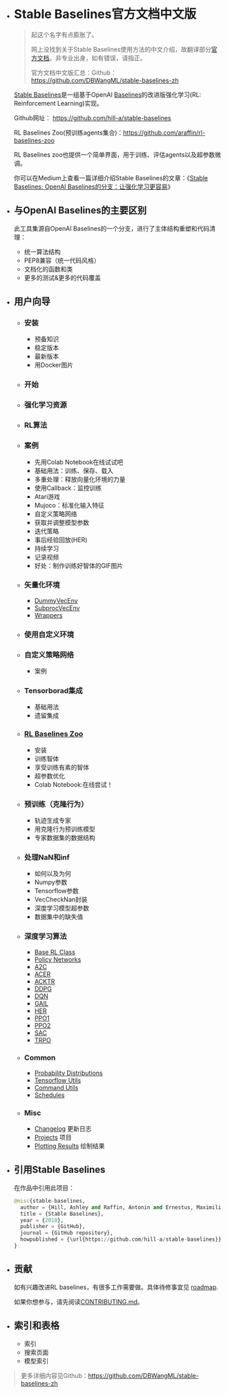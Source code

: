 - # Stable Baselines官方文档中文版

  > 起这个名字有点膨胀了。
  >
  > 网上没找到关于Stable Baselines使用方法的中文介绍，故翻译部分[官方文档](https://stable-baselines.readthedocs.io/en/master/index.html)。非专业出身，如有错误，请指正。
  >
  > 官方文档中文版汇总：Github：<https://github.com/DBWangML/stable-baselines-zh>    

  [Stable Baselines](https://github.com/hill-a/stable-baselines)是一组基于OpenAI [Baselines](https://github.com/openai/baselines)的改进版强化学习(RL: Reinforcement Learning)实现。

  Github网址： https://github.com/hill-a/stable-baselines   

  RL Baselines Zoo(预训练agents集合)：https://github.com/araffin/rl-baselines-zoo 

  RL Baselines zoo也提供一个简单界面，用于训练、评估agents以及超参数微调。

  你可以在Medium上查看一篇详细介绍Stable Baselines的文章：《[Stable Baselines: OpenAI Baselines的分支：让强化学习更容易](https://towardsdatascience.com/stable-baselines-a-fork-of-openai-baselines-reinforcement-learning-made-easy-df87c4b2fc82)》

- ## 与OpenAI Baselines的主要区别

  此工具集源自OpenAI Baselines的一个分支，进行了主体结构重塑和代码清理：

  - 统一算法结构
  - PEP8兼容（统一代码风格）
  - 文档化的函数和类
  - 更多的测试&更多的代码覆盖

- ## 用户向导

  - ### 安装

    - 预备知识
    - 稳定版本
    - 最新版本
    - 用Docker图片

  - ### 开始

  - ### 强化学习资源

  - ### RL算法

  - ### 案例

    - 先用Colab Notebook在线试试吧
    - 基础用法：训练、保存、载入
    - 多重处理：释放向量化环境的力量
    - 使用Callback：监控训练
    - Atari游戏
    - Mujoco：标准化输入特征
    - 自定义策略网络
    - 获取并调整模型参数
    - 迭代策略
    - 事后经验回放(HER)
    - 持续学习
    - 记录视频
    - 好处：制作训练好智体的GIF图片

  - ### 矢量化环境

    - [DummyVecEnv](https://stable-baselines.readthedocs.io/en/master/guide/vec_envs.html#dummyvecenv) 
    - [SubprocVecEnv](https://stable-baselines.readthedocs.io/en/master/guide/vec_envs.html#subprocvecenv) 
    - [Wrappers](https://stable-baselines.readthedocs.io/en/master/guide/vec_envs.html#wrappers) 

  - ### 使用自定义环境

  - ### 自定义策略网络

    - 案例

  - ### Tensorborad集成

    - 基础用法
    - 遗留集成

  - ### [RL Baselines Zoo](https://stable-baselines.readthedocs.io/en/master/guide/rl_zoo.html) 

    - 安装
    - 训练智体
    - 享受训练有素的智体
    - 超参数优化
    - Colab Notebook:在线尝试！

  - ### 预训练（克隆行为）

    - 轨迹生成专家
    - 用克隆行为预训练模型
    - 专家数据集的数据结构 

  - ### 处理NaN和inf 

    - 如何以及为何
    - Numpy参数
    - Tensorflow参数
    - VecCheckNan封装
    - 深度学习模型超参数
    - 数据集中的缺失值

  - ### 深度学习算法

    - [Base RL Class](https://stable-baselines.readthedocs.io/en/master/modules/base.html)
    - [Policy Networks](https://stable-baselines.readthedocs.io/en/master/modules/policies.html)
    - [A2C](https://stable-baselines.readthedocs.io/en/master/modules/a2c.html)
    - [ACER](https://stable-baselines.readthedocs.io/en/master/modules/acer.html)
    - [ACKTR](https://stable-baselines.readthedocs.io/en/master/modules/acktr.html)
    - [DDPG](https://stable-baselines.readthedocs.io/en/master/modules/ddpg.html)
    - [DQN](https://stable-baselines.readthedocs.io/en/master/modules/dqn.html)
    - [GAIL](https://stable-baselines.readthedocs.io/en/master/modules/gail.html)
    - [HER](https://stable-baselines.readthedocs.io/en/master/modules/her.html)
    - [PPO1](https://stable-baselines.readthedocs.io/en/master/modules/ppo1.html)
    - [PPO2](https://stable-baselines.readthedocs.io/en/master/modules/ppo2.html)
    - [SAC](https://stable-baselines.readthedocs.io/en/master/modules/sac.html)
    - [TRPO](https://stable-baselines.readthedocs.io/en/master/modules/trpo.html) 

  - ### Common

    - [Probability Distributions](https://stable-baselines.readthedocs.io/en/master/common/distributions.html)
    - [Tensorflow Utils](https://stable-baselines.readthedocs.io/en/master/common/tf_utils.html)
    - [Command Utils](https://stable-baselines.readthedocs.io/en/master/common/cmd_utils.html)
    - [Schedules](https://stable-baselines.readthedocs.io/en/master/common/schedules.html) 

  - ### Misc

    - [Changelog](https://stable-baselines.readthedocs.io/en/master/misc/changelog.html) 更新日志
    - [Projects](https://stable-baselines.readthedocs.io/en/master/misc/projects.html) 项目
    - [Plotting Results](https://stable-baselines.readthedocs.io/en/master/misc/results_plotter.html) 绘制结果

- ## 引用Stable Baselines 

  在作品中引用此项目：

  ```python
  @misc{stable-baselines,
    author = {Hill, Ashley and Raffin, Antonin and Ernestus, Maximilian and Gleave, Adam and Traore, Rene and Dhariwal, Prafulla and Hesse, Christopher and Klimov, Oleg and Nichol, Alex and Plappert, Matthias and Radford, Alec and Schulman, John and Sidor, Szymon and Wu, Yuhuai},
    title = {Stable Baselines},
    year = {2018},
    publisher = {GitHub},
    journal = {GitHub repository},
    howpublished = {\url{https://github.com/hill-a/stable-baselines}},
  }
  ```

- ## 贡献

  如有兴趣改进RL baselines，有很多工作需要做。具体待修事宜见 [roadmap](https://github.com/hill-a/stable-baselines/projects/1).

  如果你想参与，请先阅读[CONTRIBUTING.md](https://github.com/hill-a/stable-baselines/blob/master/CONTRIBUTING.md)。

- ## 索引和表格

  - 索引
  - 搜索页面
  - 模型索引



> 更多详细内容见Github：<https://github.com/DBWangML/stable-baselines-zh>  
